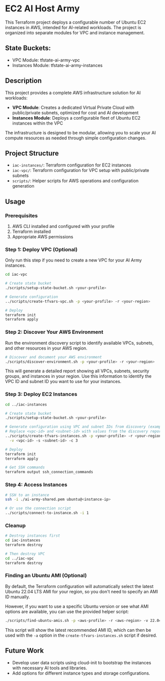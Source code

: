 # EC2 AI Host Army

This Terraform project deploys a configurable number of Ubuntu EC2 instances in AWS, intended for AI-related workloads. The project is organized into separate modules for VPC and instance management.

## State Buckets:
- VPC Module: tfstate-ai-army-vpc
- Instances Module: tfstate-ai-army-instances

## Description

This project provides a complete AWS infrastructure solution for AI workloads:
- **VPC Module**: Creates a dedicated Virtual Private Cloud with public/private subnets, optimized for cost and AI development
- **Instances Module**: Deploys a configurable fleet of Ubuntu EC2 instances within the VPC

The infrastructure is designed to be modular, allowing you to scale your AI compute resources as needed through simple configuration changes.

## Project Structure

- `iac-instances/`: Terraform configuration for EC2 instances
- `iac-vpc/`: Terraform configuration for VPC setup with public/private subnets
- `scripts/`: Helper scripts for AWS operations and configuration generation

## Usage

### Prerequisites

1. AWS CLI installed and configured with your profile
2. Terraform installed
3. Appropriate AWS permissions

### Step 1: Deploy VPC (Optional)

Only run this step if you need to create a new VPC for your AI Army instances.

```bash
cd iac-vpc

# Create state bucket
./scripts/setup-state-bucket.sh <your-profile>

# Generate configuration
../scripts/create-tfvars-vpc.sh -p <your-profile> -r <your-region>

# Deploy
terraform init
terraform apply
```

### Step 2: Discover Your AWS Environment

Run the environment discovery script to identify available VPCs, subnets, and other resources in your AWS region.

```bash
# Discover and document your AWS environment
./scripts/discover-environment.sh -p <your-profile> -r <your-region>
```

This will generate a detailed report showing all VPCs, subnets, security groups, and instances in your region. Use this information to identify the VPC ID and subnet ID you want to use for your instances.

### Step 3: Deploy EC2 Instances

```bash
cd ../iac-instances

# Create state bucket
./scripts/setup-state-bucket.sh <your-profile>

# Generate configuration using VPC and subnet IDs from discovery (example: 3 instances)
# Replace <vpc-id> and <subnet-id> with values from the discovery report
../scripts/create-tfvars-instances.sh -p <your-profile> -r <your-region> \
  -v <vpc-id> -s <subnet-id> -c 3

# Deploy
terraform init
terraform apply

# Get SSH commands
terraform output ssh_connection_commands
```

### Step 4: Access Instances

```bash
# SSH to an instance
ssh -i ./ai-army-shared.pem ubuntu@<instance-ip>

# Or use the connection script
../scripts/connect-to-instance.sh -i 1
```

### Cleanup

```bash
# Destroy instances first
cd iac-instances
terraform destroy

# Then destroy VPC
cd ../iac-vpc
terraform destroy
```

### Finding an Ubuntu AMI (Optional)

By default, the Terraform configuration will automatically select the latest Ubuntu 22.04 LTS AMI for your region, so you don't need to specify an AMI ID manually.

However, if you want to use a specific Ubuntu version or see what AMI options are available, you can use the provided helper script:

```bash
./scripts/find-ubuntu-amis.sh -p <aws-profile> -r <aws-region> -v 22.04 -l
```

This script will show the latest recommended AMI ID, which can then be used with the `-a` option in the `create-tfvars-instances.sh` script if desired.


## Future Work

-   Develop user data scripts using cloud-init to bootstrap the instances with necessary AI tools and libraries.
-   Add options for different instance types and storage configurations.